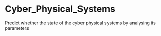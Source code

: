 # Cyber_Physical_Systems
Predict whether the state of the cyber physical systems by analysing its parameters
